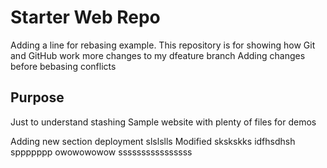 # Starter Web Repo
Adding a line for rebasing example.
This repository is for showing how Git and GitHub work
more changes to my dfeature branch
Adding changes before bebasing conflicts
## Purpose
Just to understand stashing
Sample website with plenty of files for demos

Adding new section deployment 
slslslls
Modified
skskskks
idfhsdhsh
sppppppp
owowowowow
ssssssssssssssss
